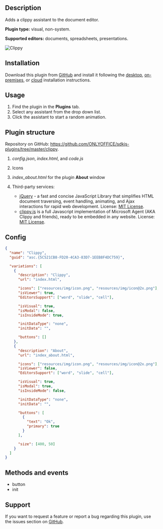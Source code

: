 ## Description

Adds a clippy assistant to the document editor.

**Plugin type:** visual, non-system.

**Supported editors:** documents, spreadsheets, presentations.

![Clippy](/assets/images/plugins/gifs/clippy.gif)

## Installation

Download this plugin from [GitHub](https://github.com/ONLYOFFICE/sdkjs-plugins/tree/master/clippy) and install it following the [desktop](../../Adding%20plugins/ONLYOFFICE%20Desktop%20Editors/index.md), [on-premises](../../Adding%20plugins/ONLYOFFICE%20Docs%20on-premises/index.md), or [cloud](../../Adding%20plugins/ONLYOFFICE%20Cloud/index.md) installation instructions.

## Usage

1. Find the plugin in the **Plugins** tab.
2. Select any assistant from the drop down list.
3. Click the assistant to start a random animation.

## Plugin structure

Repository on GitHub: <https://github.com/ONLYOFFICE/sdkjs-plugins/tree/master/clippy>.

1. *config.json*, *index.html*, and *code.js*

2. Icons

3. *index\_about.html* for the plugin **About** window

4. Third-party services:

   - [jQuery](https://jquery.com) - a fast and concise JavaScript Library that simplifies HTML document traversing, event handling, animating, and Ajax interactions for rapid web development. License: [MIT License](https://github.com/ONLYOFFICE/sdkjs-plugins/blob/master/clippy/licenses/jQuery.license).
   - [clippy.js](https://www.smore.com/clippy-js) is a full Javascript implementation of Microsoft Agent (AKA Clippy and friends), ready to be embedded in any website. License: [MIT License](https://github.com/ONLYOFFICE/sdkjs-plugins/blob/master/clippy/licenses/clippy.license).

## Config

``` json
{
  "name": "Clippy",
  "guid": "asc.{5C521CB8-FD20-4CA3-83D7-1EEB8F4DC759}",

  "variations": [
    {
      "description": "Clippy",
      "url": "index.html",

      "icons": ["resources/img/icon.png", "resources/img/icon@2x.png"],
      "isViewer": true,
      "EditorsSupport": ["word", "slide", "cell"],

      "isVisual": true,
      "isModal": false,
      "isInsideMode": true,

      "initDataType": "none",
      "initData": "",

      "buttons": []
    },
    {
      "description": "About",
      "url": "index_about.html",

      "icons": ["resources/img/icon.png", "resources/img/icon@2x.png"],
      "isViewer": false,
      "EditorsSupport": ["word", "slide", "cell"],

      "isVisual": true,
      "isModal": true,
      "isInsideMode": false,

      "initDataType": "none",
      "initData": "",

      "buttons": [
        {
          "text": "Ok",
          "primary": true
        }
      ],

      "size": [400, 50]
    }
  ]
}
```

## Methods and events

- button
- init

## Support

If you want to request a feature or report a bug regarding this plugin, use the issues section on [GitHub](https://github.com/ONLYOFFICE/sdkjs-plugins/issues).
